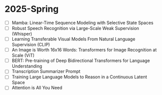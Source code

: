 # 2025-Spring


- [ ] Mamba: Linear-Time Sequence Modeling with Selective State Spaces  
- [ ] Robust Speech Recognition via Large-Scale Weak Supervision (Whisper)  
- [ ] Learning Transferable Visual Models From Natural Language Supervision (CLIP)  
- [ ] An Image is Worth 16x16 Words: Transformers for Image Recognition at Scale (ViT)  
- [ ] BERT: Pre-training of Deep Bidirectional Transformers for Language Understanding  
- [ ] Transcription Summarizer Prompt  
- [ ] Training Large Language Models to Reason in a Continuous Latent Space  
- [ ] Attention is All You Need  
